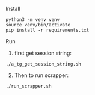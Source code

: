 Install
```
python3 -m venv venv
source venv/bin/activate
pip install -r requirements.txt
```

Run
1. first get session string:
```
./a_tg_get_session_string.sh
```
2. Then to run scrapper:
```
./run_scrapper.sh
```